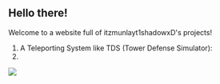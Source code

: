 ## Hello there!

Welcome to a website full of itzmunlayt1shadowxD's projects!

1. A Teleporting System like TDS (Tower Defense Simulator):
2. <html>
  
  <img src="https://ibb.co/NCYDTKN" />
  
  </html>
